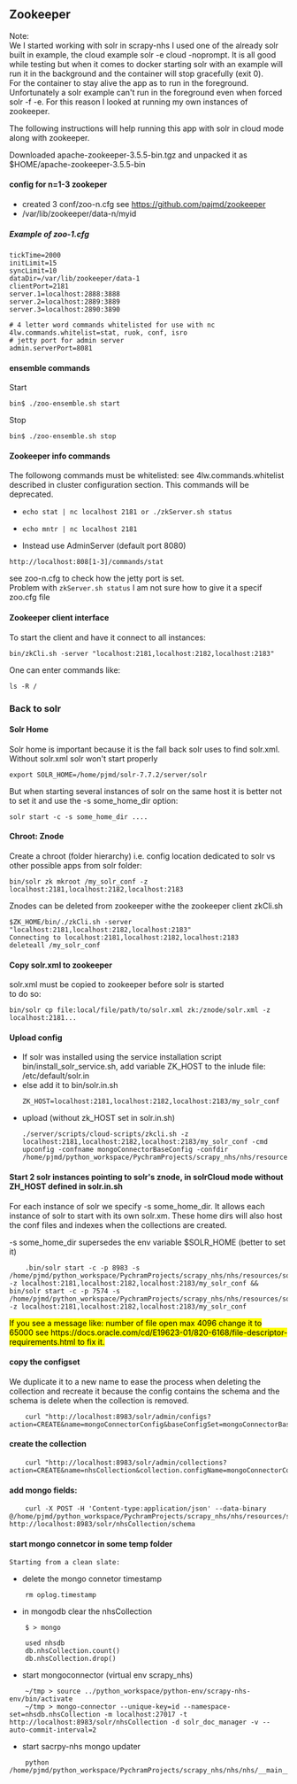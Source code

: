 ## Zookeeper

Note:  
We I started working with solr in scrapy-nhs I used one of the already solr built in example, the cloud example
solr -e cloud -noprompt. 
It is all good while testing but when it comes to docker starting solr with an example will run it in the 
background and the container will stop gracefully (exit 0).  
For the container to stay alive the app as to run in the foreground. Unfortunately a solr example can't run
in the foreground even when forced solr -f -e.
For this reason I looked at running my own instances of zookeeper.  

The following instructions will help running this app with solr in cloud mode along with zookeeper.

Downloaded apache-zookeeper-3.5.5-bin.tgz and unpacked it as
$HOME/apache-zookeeper-3.5.5-bin  


#### config for  n=1-3 zookeper
* created 3 conf/zoo-n.cfg see https://github.com/pajmd/zookeeper
* /var/lib/zookeeper/data-n/myid

##### Example of zoo-1.cfg
```
tickTime=2000
initLimit=15
syncLimit=10
dataDir=/var/lib/zookeeper/data-1
clientPort=2181
server.1=localhost:2888:3888
server.2=localhost:2889:3889
server.3=localhost:2890:3890

# 4 letter word commands whitelisted for use with nc
4lw.commands.whitelist=stat, ruok, conf, isro
# jetty port for admin server
admin.serverPort=8081

```
#### ensemble commands
Start
```
bin$ ./zoo-ensemble.sh start
```
Stop
```
bin$ ./zoo-ensemble.sh stop
```
#### Zookeeper info commands
The followong commands must be whitelisted: see 4lw.commands.whitelist described in cluster configuration section. This commands will be deprecated.
* ```echo stat | nc localhost 2181 or ./zkServer.sh status```
* ```echo mntr | nc localhost 2181```  

* Instead use AdminServer (default port 8080)
```
http://localhost:808[1-3]/commands/stat
```
see zoo-n.cfg to check how the jetty port is set.  
Problem with ```zkServer.sh status```  I am not sure how to give it a specif zoo.cfg file

#### Zookeeper client interface
To start the client and have it connect to all instances:
```
bin/zkCli.sh -server "localhost:2181,localhost:2182,localhost:2183"
```
One can enter commands like: 
```
ls -R /
```

### Back to solr

#### Solr Home
Solr home is important because it is the fall back solr uses to find solr.xml.  
Without solr.xml solr won't start properly
```
export SOLR_HOME=/home/pjmd/solr-7.7.2/server/solr
```
But when starting several instances of solr on the same host it is better not to set it and use the 
-s some_home_dir option: 
```
solr start -c -s some_home_dir ....
```

#### Chroot: Znode
Create a chroot (folder hierarchy) i.e. config location dedicated to solr vs other possible apps
from solr folder:
```
bin/solr zk mkroot /my_solr_conf -z localhost:2181,localhost:2182,localhost:2183  
```

Znodes can be deleted from zookeeper withe the zookeeper client zkCli.sh
```
$ZK_HOME/bin/./zkCli.sh -server "localhost:2181,localhost:2182,localhost:2183"
Connecting to localhost:2181,localhost:2182,localhost:2183
deleteall /my_solr_conf
```

#### Copy solr.xml to zookeeper
solr.xml must be copied to zookeeper before solr is started  
to do so:
```
bin/solr cp file:local/file/path/to/solr.xml zk:/znode/solr.xml -z localhost:2181...
```

#### Upload config

* If solr was installed using the service installation script bin/install_solr_service.sh, add variable ZK_HOST to the inlude file: /etc/default/solr.in
* else add it to bin/solr.in.sh
	```
	ZK_HOST=localhost:2181,localhost:2182,localhost:2183/my_solr_conf
	```
* upload (without zk_HOST set in solr.in.sh)
	```
	./server/scripts/cloud-scripts/zkcli.sh -z localhost:2181,localhost:2182,localhost:2183/my_solr_conf -cmd upconfig -confname mongoConnectorBaseConfig -confdir /home/pjmd/python_workspace/PychramProjects/scrapy_nhs/nhs/resources/solr/configsets/mongoConnectorConfig/conf
	```

#### Start 2 solr instances pointing to solr's znode, in solrCloud mode without ZH_HOST defined in solr.in.sh
	
For each instance of solr we specify -s some_home_dir. It allows each instance of solr to start
	with its own solr.xm. These home dirs will also host the conf files and indexes when the collections are created.  

-s some_home_dir supersedes the env variable $SOLR_HOME (better to set it)  

```
	.bin/solr start -c -p 8983 -s /home/pjmd/python_workspace/PychramProjects/scrapy_nhs/nhs/resources/solr/solr_homes/node1 -z localhost:2181,localhost:2182,localhost:2183/my_solr_conf && bin/solr start -c -p 7574 -s /home/pjmd/python_workspace/PychramProjects/scrapy_nhs/nhs/resources/solr/solr_homes/node2 -z localhost:2181,localhost:2182,localhost:2183/my_solr_conf	 
```
<span style="background-color: #FFFF00">
<mark>If you see a message like: number of file open max 4096 change it to 65000  
see https://docs.oracle.com/cd/E19623-01/820-6168/file-descriptor-requirements.html
to fix it.</mark>
</span>

#### copy the configset 
We duplicate it to a new name to ease the process when deleting the collection and recreate it because the config contains the schema and the schema is delete when the collection is removed.
```
	curl "http://localhost:8983/solr/admin/configs?action=CREATE&name=mongoConnectorConfig&baseConfigSet=mongoConnectorBaseConfig&configSetProp.immutable=false&wt=json&omitHeader=true"
```
#### create the collection
```
	curl "http://localhost:8983/solr/admin/collections?action=CREATE&name=nhsCollection&collection.configName=mongoConnectorConfig&numShards=2&replicationFactor=2&maxShardsPerNode=2&wt=json"
```

#### add mongo fields:
```
	curl -X POST -H 'Content-type:application/json' --data-binary @/home/pjmd/python_workspace/PychramProjects/scrapy_nhs/nhs/resources/solr/solr_fields/mongo_fields.json  http://localhost:8983/solr/nhsCollection/schema
```
#### start mongo connetcor in some temp folder  
	Starting from a clean slate:
* delete the mongo connetor timestamp
```
	rm oplog.timestamp
```
* in mongodb clear the nhsCollection
```
	$ > mongo

	used nhsdb
	db.nhsCollection.count()
	db.nhsCollection.drop()
```

* start mongoconnector (virtual env scrapy_nhs)

```
	~/tmp > source ../python_workspace/python-env/scrapy-nhs-env/bin/activate
	~/tmp > mongo-connector --unique-key=id --namespace-set=nhsdb.nhsCollection -m localhost:27017 -t http://localhost:8983/solr/nhsCollection -d solr_doc_manager -v --auto-commit-interval=2
```
* start sacrpy-nhs mongo updater
```
	python /home/pjmd/python_workspace/PychramProjects/scrapy_nhs/nhs/nhs/__main__.py
```
